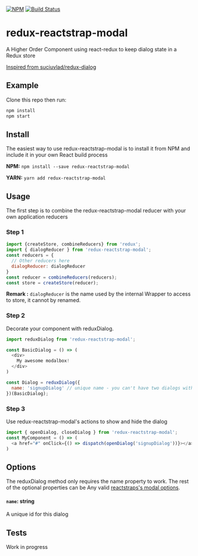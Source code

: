 [![NPM](https://img.shields.io/npm/v/redux-reactstrap-modal.svg)](https://www.npmjs.com/package/redux-reactstrap-modal)
[![Build Status](https://travis-ci.org/anis-campos/redux-reactstrap-modal.svg?branch=master)](https://travis-ci.org/anis-campos/redux-reactstrap-modal)
# redux-reactstrap-modal

A Higher Order Component using react-redux to keep dialog state in a Redux store

[Inspired from suciuvlad/redux-dialog](https://github.com/suciuvlad/redux-dialog)

## Example

Clone this repo then run:
```javascript
npm install
npm start
```

## Install

The easiest way to use redux-reactstrap-modal is to install it from NPM and include it in your own React build process

**NPM:**
```npm install --save redux-reactstrap-modal```

**YARN:**
```yarn add redux-reactstrap-modal```

## Usage

The first step is to combine the redux-reactstrap-modal reducer with your own application reducers

### Step 1
```js
import {createStore, combineReducers} from 'redux';
import { dialogReducer } from 'redux-reactstrap-modal';
const reducers = {
  // Other reducers here
  dialogReducer: dialogReducer
}
const reducer = combineReducers(reducers);
const store = createStore(reducer);
```
**Remark :**  `dialogReducer` is the name used by the internal Wrapper to access to store, it cannot by renamed.  

### Step 2

Decorate your component with reduxDialog.
```js
import reduxDialog from 'redux-reactstrap-modal';

const BasicDialog = () => (
  <div>
    My awesome modalbox!
  </div>
)

const Dialog = reduxDialog({
  name: 'signupDialog' // unique name - you can't have two dialogs with the same name
})(BasicDialog);
```

### Step 3

Use redux-reactstrap-modal's actions to show and hide the dialog
```js
import { openDialog, closeDialog } from 'redux-reactstrap-modal';
const MyComponent = () => (
  <a href="#" onClick={() => dispatch(openDialog('signupDialog'))}></a>
)
```

## Options

The reduxDialog method only requires the name property to work. The rest of the optional properties can be Any valid [reactstraps's modal options](https://reactstrap.github.io/components/modals/).
#### `name`: string
A unique id for this dialog


## Tests
Work in progress
